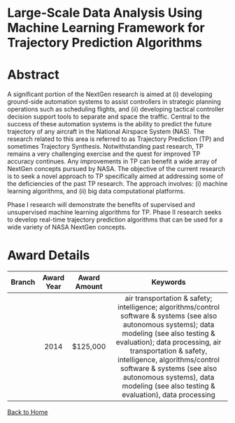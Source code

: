 
Large-Scale Data Analysis Using Machine Learning Framework for Trajectory Prediction Algorithms
===============================================================================================

# Abstract


A significant portion of the NextGen research is aimed at (i) developing ground-side automation systems to assist controllers in strategic planning operations such as scheduling flights, and (ii) developing tactical controller decision support tools to separate and space the traffic. Central to the success of these automation systems is the ability to predict the future trajectory of any aircraft in the National Airspace System (NAS). The research related to this area is referred to as Trajectory Prediction (TP) and sometimes Trajectory Synthesis. Notwithstanding past research, TP remains a very challenging exercise and the quest for improved TP accuracy continues. Any improvements in TP can benefit a wide array of NextGen concepts pursued by NASA. The objective of the current research is to seek a novel approach to TP specifically aimed at addressing some of the deficiencies of the past TP research. The approach involves: (i) machine learning algorithms, and (ii) big data computational platforms.

Phase I research will demonstrate the benefits of supervised and unsupervised machine learning algorithms for TP. Phase II research seeks to develop real-time trajectory prediction algorithms that can be used for a wide variety of NASA NextGen concepts.  

# Award Details

|Branch|Award Year|Award Amount|Keywords|
| :---: | :---: | :---: | :---: |
||2014|$125,000|air transportation & safety; intelligence; algorithms/control software & systems (see also autonomous systems); data modeling (see also testing & evaluation); data processing, air transportation & safety, intelligence, algorithms/control software & systems (see also autonomous systems), data modeling (see also testing & evaluation), data processing|
  
  


[Back to Home](https://github.com/chrischow/dod_sbir_awards/Reports/JT/#177)